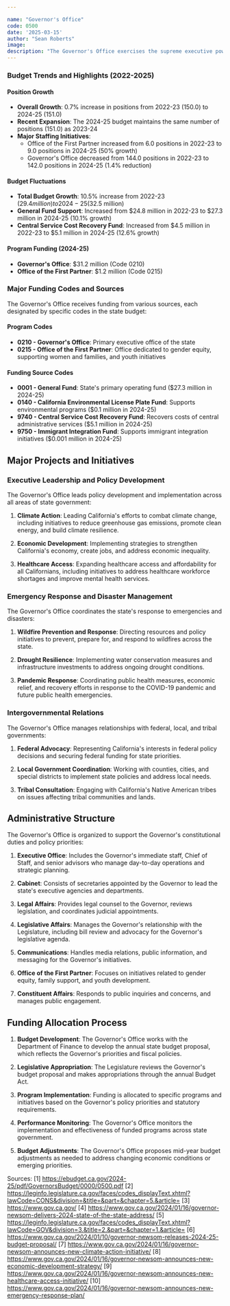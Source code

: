```yaml
---

name: "Governor's Office"
code: 0500
date: '2025-03-15'
author: "Sean Roberts"
image: 
description: "The Governor's Office exercises the supreme executive power of California as established by Article V of the California Constitution."
---
```


### Budget Trends and Highlights (2022-2025)

#### Position Growth
- **Overall Growth**: 0.7% increase in positions from 2022-23 (150.0) to 2024-25 (151.0)
- **Recent Expansion**: The 2024-25 budget maintains the same number of positions (151.0) as 2023-24
- **Major Staffing Initiatives**: 
  - Office of the First Partner increased from 6.0 positions in 2022-23 to 9.0 positions in 2024-25 (50% growth)
  - Governor's Office decreased from 144.0 positions in 2022-23 to 142.0 positions in 2024-25 (1.4% reduction)

#### Budget Fluctuations
- **Total Budget Growth**: 10.5% increase from 2022-23 ($29.4 million) to 2024-25 ($32.5 million)
- **General Fund Support**: Increased from $24.8 million in 2022-23 to $27.3 million in 2024-25 (10.1% growth)
- **Central Service Cost Recovery Fund**: Increased from $4.5 million in 2022-23 to $5.1 million in 2024-25 (12.6% growth)

#### Program Funding (2024-25)
- **Governor's Office**: $31.2 million (Code 0210)
- **Office of the First Partner**: $1.2 million (Code 0215)

### Major Funding Codes and Sources

The Governor's Office receives funding from various sources, each designated by specific codes in the state budget:

#### Program Codes
- **0210 - Governor's Office**: Primary executive office of the state
- **0215 - Office of the First Partner**: Office dedicated to gender equity, supporting women and families, and youth initiatives

#### Funding Source Codes
- **0001 - General Fund**: State's primary operating fund ($27.3 million in 2024-25)
- **0140 - California Environmental License Plate Fund**: Supports environmental programs ($0.1 million in 2024-25)
- **9740 - Central Service Cost Recovery Fund**: Recovers costs of central administrative services ($5.1 million in 2024-25)
- **9750 - Immigrant Integration Fund**: Supports immigrant integration initiatives ($0.001 million in 2024-25)

## Major Projects and Initiatives

### Executive Leadership and Policy Development

The Governor's Office leads policy development and implementation across all areas of state government:

1. **Climate Action**: Leading California's efforts to combat climate change, including initiatives to reduce greenhouse gas emissions, promote clean energy, and build climate resilience.

2. **Economic Development**: Implementing strategies to strengthen California's economy, create jobs, and address economic inequality.

3. **Healthcare Access**: Expanding healthcare access and affordability for all Californians, including initiatives to address healthcare workforce shortages and improve mental health services.

### Emergency Response and Disaster Management

The Governor's Office coordinates the state's response to emergencies and disasters:

1. **Wildfire Prevention and Response**: Directing resources and policy initiatives to prevent, prepare for, and respond to wildfires across the state.

2. **Drought Resilience**: Implementing water conservation measures and infrastructure investments to address ongoing drought conditions.

3. **Pandemic Response**: Coordinating public health measures, economic relief, and recovery efforts in response to the COVID-19 pandemic and future public health emergencies.

### Intergovernmental Relations

The Governor's Office manages relationships with federal, local, and tribal governments:

1. **Federal Advocacy**: Representing California's interests in federal policy decisions and securing federal funding for state priorities.

2. **Local Government Coordination**: Working with counties, cities, and special districts to implement state policies and address local needs.

3. **Tribal Consultation**: Engaging with California's Native American tribes on issues affecting tribal communities and lands.

## Administrative Structure

The Governor's Office is organized to support the Governor's constitutional duties and policy priorities:

1. **Executive Office**: Includes the Governor's immediate staff, Chief of Staff, and senior advisors who manage day-to-day operations and strategic planning.

2. **Cabinet**: Consists of secretaries appointed by the Governor to lead the state's executive agencies and departments.

3. **Legal Affairs**: Provides legal counsel to the Governor, reviews legislation, and coordinates judicial appointments.

4. **Legislative Affairs**: Manages the Governor's relationship with the Legislature, including bill review and advocacy for the Governor's legislative agenda.

5. **Communications**: Handles media relations, public information, and messaging for the Governor's initiatives.

6. **Office of the First Partner**: Focuses on initiatives related to gender equity, family support, and youth development.

7. **Constituent Affairs**: Responds to public inquiries and concerns, and manages public engagement.

## Funding Allocation Process

1. **Budget Development**: The Governor's Office works with the Department of Finance to develop the annual state budget proposal, which reflects the Governor's priorities and fiscal policies.

2. **Legislative Appropriation**: The Legislature reviews the Governor's budget proposal and makes appropriations through the annual Budget Act.

3. **Program Implementation**: Funding is allocated to specific programs and initiatives based on the Governor's policy priorities and statutory requirements.

4. **Performance Monitoring**: The Governor's Office monitors the implementation and effectiveness of funded programs across state government.

5. **Budget Adjustments**: The Governor's Office proposes mid-year budget adjustments as needed to address changing economic conditions or emerging priorities.

Sources:
[1] https://ebudget.ca.gov/2024-25/pdf/GovernorsBudget/0000/0500.pdf
[2] https://leginfo.legislature.ca.gov/faces/codes_displayText.xhtml?lawCode=CONS&division=&title=&part=&chapter=5.&article=
[3] https://www.gov.ca.gov/
[4] https://www.gov.ca.gov/2024/01/16/governor-newsom-delivers-2024-state-of-the-state-address/
[5] https://leginfo.legislature.ca.gov/faces/codes_displayText.xhtml?lawCode=GOV&division=3.&title=2.&part=&chapter=1.&article=
[6] https://www.gov.ca.gov/2024/01/10/governor-newsom-releases-2024-25-budget-proposal/
[7] https://www.gov.ca.gov/2024/01/16/governor-newsom-announces-new-climate-action-initiative/
[8] https://www.gov.ca.gov/2024/01/16/governor-newsom-announces-new-economic-development-strategy/
[9] https://www.gov.ca.gov/2024/01/16/governor-newsom-announces-new-healthcare-access-initiative/
[10] https://www.gov.ca.gov/2024/01/16/governor-newsom-announces-new-emergency-response-plan/ 